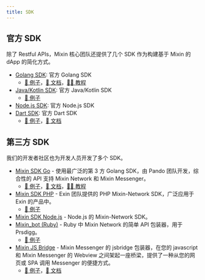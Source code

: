```yaml
---
title: SDK
---
```


## 官方 SDK

除了 Restful APIs，Mixin 核心团队还提供了几个 SDK 作为构建基于 Mixin 的 dApp 的简化方式。

- [Golang SDK](https://github.com/MixinNetwork/bot-api-go-client): 官方 Golang SDK
  - [🥰 例子](https://github.com/MixinNetwork/bot-api-go-client/tree/master/examples)，[📖 文档](https://pkg.go.dev/github.com/MixinNetwork/bot-api-go-client)，[🧑‍🏫 教程](/dapp/getting-started/create-dapp)
- [Java/Kotlin SDK](https://github.com/MixinNetwork/bot-api-kotlin-client): 官方 Java/Kotlin SDK
  - [🥰 例子](https://github.com/MixinNetwork/bot-api-kotlin-client/blob/main/samples/src/main/java/jvmMain/kotlin/Sample.kt)
- [Node.js SDK](https://github.com/MixinNetwork/bot-api-js-client): 官方 Node.js SDK
- [Dart SDK](https://github.com/MixinNetwork/mixin_bot_sdk_dart): 官方 Dart SDK
  - [🥰 例子](https://github.com/MixinNetwork/mixin_bot_sdk_dart/tree/master/test)，[📖 文档](https://pub.dev/packages/mixin_bot_sdk_dart)

## 第三方 SDK

我们的开发者社区也为开发人员开发了多个 SDK。

- [Mixin SDK Go](https://github.com/fox-one/mixin-sdk-go) - 使用最广泛的第 3 方 Golang SDK，由 Pando 团队开发，综合性的 API 支持 Mixin Network 和 Mixin Messenger。
  - [🥰 例子](https://github.com/fox-one/mixin-sdk-go/tree/master/_examples)，[📖 文档](https://pkg.go.dev/github.com/fox-one/mixin-sdk-go)，[🧑‍🏫 教程](https://gitpress.io/t/Mixin%20Development)
- [Mixin SDK PHP](https://github.com/exinone/mixin-sdk-php) - Exin 团队提供的 PHP Mixin-Network SDK，广泛应用于 Exin 的产品中。
  - [🥰 例子](https://github.com/ExinOne/mixin-sdk-php/tree/master/tests)
- [Mixin SDK Node.js](https://github.com/liuzemei/mixin-node-sdk) - Node.js 的 Mixin-Network SDK。
- [Mixin_bot (Ruby)](https://github.com/an-lee/mixin_bot) - Ruby 中 Mixin Network 的简单 API 包装器，用于 Prsdigg。
  - [🥰 例子](https://github.com/an-lee/mixin_bot/tree/master/examples)
- [Mixin JS Bridge](https://github.com/fox-one/mixin-sdk-jsbridge) - Mixin Messenger 的 jsbridge 包装器，在您的 javascript 和 Mixin Messenger 的 Webview 之间架起一座桥梁，提供了一种从您的网页或 SPA 调用 Messenger 的便捷方式。
  - [🥰 例子](https://fox-one.github.io/mixin-sdk-jsbridge-bot/)，[📖 文档](https://fox-one.github.io/mixin-sdk-jsbridge/#/2)
